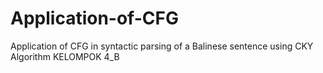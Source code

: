 # Application-of-CFG
Application of CFG in syntactic parsing of a Balinese sentence using CKY Algorithm
KELOMPOK 4_B

